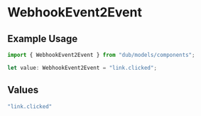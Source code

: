 # WebhookEvent2Event

## Example Usage

```typescript
import { WebhookEvent2Event } from "dub/models/components";

let value: WebhookEvent2Event = "link.clicked";
```

## Values

```typescript
"link.clicked"
```